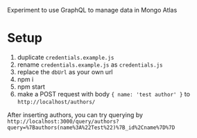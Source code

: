 Experiment to use GraphQL to manage data in Mongo Atlas

# Setup
1. duplicate `credentials.example.js`
1. rename `credentials.example.js` as `credentials.js`
1. replace the `dbUrl` as your own url
1. npm i
1. npm start
1. make a POST request with body `{ name: 'test author' }` to `http://localhost/authors/`

After inserting authors, you can try querying by
`http://localhost:3000/query/authors?query=%7Bauthors(name%3A%22Test%22)%7B_id%2Cname%7D%7D`
